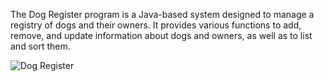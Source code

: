 The Dog Register program is a Java-based system designed to manage a registry of dogs and their owners. It provides various functions to add, remove, and update information about dogs and owners, as well as to list and sort them.

![Dog Register](https://raw.githubusercontent.com/annastrombeerg/Dog-Register/images/dog-copy.png)
